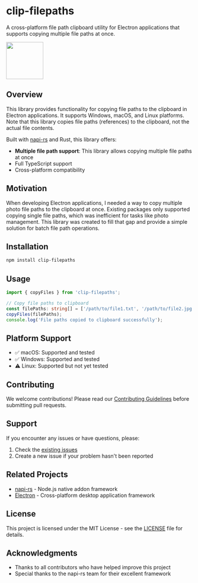 # clip-filepaths

A cross-platform file path clipboard utility for Electron applications that supports copying multiple file paths at once.

<img height="100" src="https://github.com/user-attachments/assets/836b665b-5a53-4b22-b8dc-4cc77a106999" >

## Overview

This library provides functionality for copying file paths to the clipboard in Electron applications. It supports Windows, macOS, and Linux platforms. Note that this library copies file paths (references) to the clipboard, not the actual file contents.

Built with [napi-rs](https://napi.rs/) and Rust, this library offers:
- **Multiple file path support**: This library allows copying multiple file paths at once
- Full TypeScript support
- Cross-platform compatibility

## Motivation

When developing Electron applications, I needed a way to copy multiple photo file paths to the clipboard at once. Existing packages only supported copying single file paths, which was inefficient for tasks like photo management. This library was created to fill that gap and provide a simple solution for batch file path operations.

## Installation

```bash
npm install clip-filepaths
```

## Usage

```typescript
import { copyFiles } from 'clip-filepaths';

// Copy file paths to clipboard
const filePaths: string[] = ['/path/to/file1.txt', '/path/to/file2.jpg'];
copyFiles(filePaths);
console.log('File paths copied to clipboard successfully');
```

## Platform Support

- ✅ macOS: Supported and tested
- ✅ Windows: Supported and tested
- ⚠️ Linux: Supported but not yet tested

## Contributing

We welcome contributions! Please read our [Contributing Guidelines](./docs/CONTRIBUTING.md) before submitting pull requests.

## Support

If you encounter any issues or have questions, please:
1. Check the [existing issues](https://github.com/tktcorporation/clip-filepaths/issues)
2. Create a new issue if your problem hasn't been reported

## Related Projects

- [napi-rs](https://napi.rs/) - Node.js native addon framework
- [Electron](https://www.electronjs.org/) - Cross-platform desktop application framework

## License

This project is licensed under the MIT License - see the [LICENSE](./LICENSE) file for details.

## Acknowledgments

- Thanks to all contributors who have helped improve this project
- Special thanks to the napi-rs team for their excellent framework
